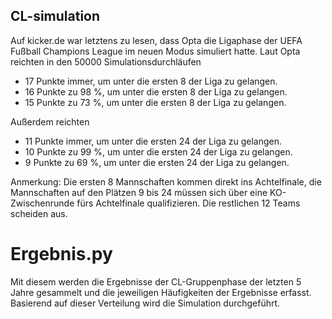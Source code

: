 ## CL-simulation
Auf kicker.de war letztens zu lesen, dass Opta die Ligaphase der UEFA Fußball Champions League im neuen Modus simuliert hatte. Laut Opta reichten in den 50000 Simulationsdurchläufen
- 17 Punkte immer, um unter die ersten 8 der Liga zu gelangen.
- 16 Punkte zu 98 %, um unter die ersten 8 der Liga zu gelangen.
- 15 Punkte zu 73 %, um unter die ersten 8 der Liga zu gelangen.

Außerdem reichten
- 11 Punkte immer, um unter die ersten 24 der Liga zu gelangen.
- 10 Punkte zu 99 %, um unter die ersten 24 der Liga zu gelangen.
- 9 Punkte zu 69 %, um unter die ersten 24 der Liga zu gelangen.

Anmerkung: Die ersten 8 Mannschaften kommen direkt ins Achtelfinale, die Mannschaften auf den Plätzen 9 bis 24 müssen sich über eine KO-Zwischenrunde fürs Achtelfinale qualifizieren. Die restlichen 12 Teams scheiden aus.

# Ergebnis.py
Mit diesem werden die Ergebnisse der CL-Gruppenphase der letzten 5 Jahre gesammelt und die jeweiligen Häufigkeiten der Ergebnisse erfasst. Basierend auf dieser Verteilung wird die Simulation durchgeführt.
